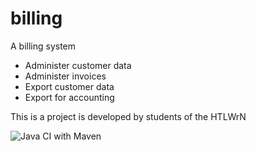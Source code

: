 # billing
A billing system
- Administer customer data
- Administer invoices
- Export customer data
- Export for accounting

This is a project is developed by students of the HTLWrN 

![Java CI with Maven](https://github.com/hfrebort/billing/workflows/Java%20CI%20with%20Maven/badge.svg?event=push)
